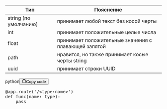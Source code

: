 <table>
<thead>
<tr>
<th>Тип</th>
<th>Пояснение</th>
</tr>
</thead>
<tbody>
<tr>
<td>string (по умолчанию)</td>
<td>принимает любой текст без косой черты</td>
</tr>
<tr>
<td>int</td>
<td>принимает положительные целые числа</td>
</tr>
<tr>
<td>float</td>
<td>принимает положительные значения с плавающей запятой</td>
</tr>
<tr>
<td>path</td>
<td>нравится, но также принимает косые черты string</td>
</tr>
<tr>
<td>uuid</td>
<td>принимает строки UUID</td>
</tr>
</tbody>
</table>
<div class="code-element"><div class="lang-line"><text>python</text><button class="copy-button" id="code2c83417a84e672c8e36774a1e1b628b4b" onclick="copyCode(code2c83417a84e672c8e36774a1e1b628b4, code2c83417a84e672c8e36774a1e1b628b4b)"><svg stroke="currentColor" fill="none" stroke-width="2" viewBox="0 0 24 24" stroke-linecap="round" stroke-linejoin="round" class="h-4 w-4" height="1em" width="1em" xmlns="http://www.w3.org/2000/svg"><path d="M16 4h2a2 2 0 0 1 2 2v14a2 2 0 0 1-2 2H6a2 2 0 0 1-2-2V6a2 2 0 0 1 2-2h2"></path><rect x="8" y="2" width="8" height="4" rx="1" ry="1"></rect></svg><text>Copy code</text></button></div><div class="code" id="code2c83417a84e672c8e36774a1e1b628b4"><div class="highlight"><pre><span></span><span class="nd">@app</span><span class="o">.</span><span class="n">route</span><span class="p">(</span><span class="s1">&#39;/&lt;type:name&gt;&#39;</span><span class="p">)</span>
<span class="k">def</span> <span class="nf">func</span><span class="p">(</span><span class="n">name</span><span class="p">:</span> <span class="nb">type</span><span class="p">):</span>
    <span class="k">pass</span>
</pre></div></div></div>